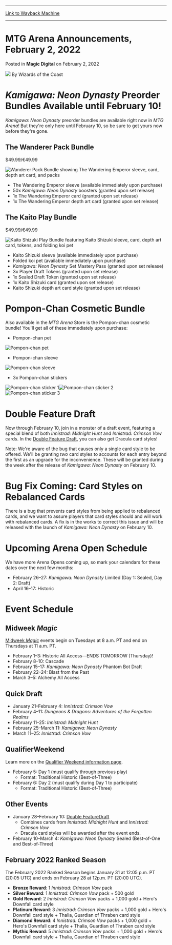 
---
[Link to Wayback Machine](https://web.archive.org/web/20220202193839/https://magic.wizards.com/en/articles/archive/magic-digital/mtg-arena-announcements-february-02-2022?utm_source=dlvr.it&utm_medium=twitter)

[_metadata_:author]:- "Wizards of the Coast"
[_metadata_:description]:- "Catch up with the latest info and events on MTG Arena."
[_metadata_:generator]:- "Drupal 7 (http://drupal.org)"
[_metadata_:node]:- "1570828"
[_metadata_:publish_date]:- "2022-02-02"
[_metadata_:source]:- "div-main-content"
[_metadata_:title]:- "MTG Arena Announcements, February 2, 2022"
[_metadata_:wayback_capture_timestamp]:- "2022-02-02 19:38:39"
[_metadata_:wayback_raw_url]:- "https://web.archive.org/web/20220202193839id_/https://magic.wizards.com/en/articles/archive/magic-digital/mtg-arena-announcements-february-02-2022?utm_source=dlvr.it&utm_medium=twitter"
[_metadata_:wayback_url]:- "https://magic.wizards.com/en/articles/archive/magic-digital/mtg-arena-announcements-february-02-2022?utm_source=dlvr.it&utm_medium=twitter"
---


MTG Arena Announcements, February 2, 2022
=========================================



 Posted in **Magic Digital**
 on February 2, 2022 






![](https://media.magic.wizards.com/styles/auth_small/public/images/person/wizards_author.jpg)
By Wizards of the Coast











*Kamigawa: Neon Dynasty* Preorder Bundles Available until February 10!
======================================================================


*Kamigawa: Neon Dynasty* preorder bundles are available right now in *MTG Arena*! But they're only here until February 10, so be sure to get yours now before they're gone.


The Wanderer Pack Bundle
------------------------


$49.99/€49.99


![Wanderer Pack Bundle showing The Wandering Emperor sleeve, card, depth art card, and packs](https://media.wizards.com/2022/images/daily/bundle_wanderer.png)


* The Wandering Emperor sleeve (available immediately upon purchase)
* 50x *Kamigawa: Neon Dynasty* boosters (granted upon set release)
* 1x The Wandering Emperor card (granted upon set release)
* 1x The Wandering Emperor depth art card (granted upon set release)

The Kaito Play Bundle
---------------------


$49.99/€49.99


![Kaito Shizuki Play Bundle featuring Kaito Shizuki sleeve, card, depth art card, tokens, and folding koi pet](https://media.wizards.com/2022/images/daily/bundle_kaito.png)


* Kaito Shizuki sleeve (available immediately upon purchase)
* Folded koi pet (available immediately upon purchase)
* *Kamigawa: Neon Dynasty* Set Mastery Pass (granted upon set release)
* 3x Player Draft Tokens (granted upon set release)
* 1x Sealed Draft Token (granted upon set release)
* 1x Kaito Shizuki card (granted upon set release)
* Kaito Shizuki depth art card style (granted upon set release)

Pompon-Chan Cosmetic Bundle
===========================


Also available in the *MTG Arena* Store is the Pompon-chan cosmetic bundle! You'll get all of these immediately upon purchase:


* Pompon-chan pet

![Pompon-chan pet](https://media.wizards.com/2022/images/daily/Pompon_238sdnUEWD.png)


* Pompon-chan sleeve

![Pompon-chan sleeve](https://media.wizards.com/2022/images/daily/wm5qmk4sqbgv.png)


* 3x Pompon-chan stickers

![Pompon-chan sticker 1](https://media.wizards.com/2022/images/daily/u6cvg8zmd79e.gif)![Pompon-chan sticker 2](https://media.wizards.com/2022/images/daily/y28tea22dgyv.gif)![Pompon-chan sticker 3](https://media.wizards.com/2022/images/daily/t2j3nehgjffr.gif)


Double Feature Draft
====================


Now through February 10, join in a monster of a draft event, featuring a special blend of both *Innistrad: Midnight Hunt* and *Innistrad: Crimson Vow* cards. In the [Double Feature Draft](http://magic.wizards.com/en/articles/archive/magic-digital/mtg-arena-double-feature-event-2022-01-19), you can also get Dracula card styles!


Note: We're aware of the bug that causes only a single card style to be offered. We'll be granting *two* card styles to accounts for each entry beyond the first as an upgrade for the inconvenience. These will be granted during the week after the release of *Kamigawa: Neon Dynasty* on February 10.


Bug Fix Coming: Card Styles on Rebalanced Cards
===============================================


There is a bug that prevents card styles from being applied to rebalanced cards, and we want to assure players that card styles should and will work with rebalanced cards. A fix is in the works to correct this issue and will be released with the launch of *Kamigawa: Neon Dynasty* on February 10.


Upcoming Arena Open Schedule
============================


We have more Arena Opens coming up, so mark your calendars for these dates over the next few months:


* February 26–27: *Kamigawa: Neon Dynasty* Limited (Day 1: Sealed, Day 2: Draft)
* April 16–17: Historic

Event Schedule
==============


Midweek *Magic*
---------------


[Midweek *Magic*](http://magic.wizards.com/en/articles/archive/news/midweek-magic) events begin on Tuesdays at 8 a.m. PT and end on Thursdays at 11 a.m. PT.


* February 1–3: Historic All Access—ENDS TOMORROW (Thursday)!
* February 8–10: Cascade
* February 15–17: *Kamigawa: Neon Dynasty* Phantom Bot Draft
* February 22–24: Blast from the Past
* March 3–5: Alchemy All Access

Quick Draft
-----------


* January 21–February 4: *Innistrad: Crimson Vow*
* February 4–11: *Dungeons & Dragons: Adventures of the Forgotten Realms*
* February 11–25: *Innistrad: Midnight Hunt*
* February 25–March 11: *Kamigawa: Neon Dynasty*
* March 11–25: *Innistrad: Crimson Vow*

QualifierWeekend
----------------


Learn more on the [Qualifier Weekend information page](https://magic.gg/events/qualifier-weekend).


* February 5: Day 1 (must qualify through previous play)
	+ Format: Traditional Historic (Best-of-Three)
* February 6: Day 2 (must qualify during Day 1 to participate)
	+ Format: Traditional Historic (Best-of-Three)

Other Events
------------


* January 28–February 10: [Double FeatureDraft](https://magic.wizards.com/en/articles/archive/magic-digital/mtg-arena-double-feature-event-2022-01-19)
	+ Combines cards from *Innistrad: Midnight Hunt* and *Innistrad: Crimson Vow*
	+ Dracula card styles will be awarded after the event ends.
* February 10–March 4: *Kamigawa: Neon Dynasty* Sealed (Best-of-One and Best-of-Three)

February 2022 Ranked Season
---------------------------


The February 2022 Ranked Season begins January 31 at 12:05 p.m. PT (20:05 UTC) and ends on February 28 at 12p.m. PT (20:00 UTC).


* **Bronze Reward**: 1 *Innistrad: Crimson Vow* pack
* **Silver Reward**: 1 *Innistrad: Crimson Vow* pack + 500 gold
* **Gold Reward**: 2 *Innistrad: Crimson Vow* packs + 1,000 gold + Hero's Downfall card style
* **Platinum Reward**: 3 *Innistrad: Crimson Vow* packs + 1,000 gold + Hero's Downfall card style + Thalia, Guardian of Thraben card style
* **Diamond Reward**: 4 *Innistrad: Crimson Vow* packs + 1,000 gold + Hero's Downfall card style + Thalia, Guardian of Thraben card style
* **Mythic Reward**: 5 *Innistrad: Crimson Vow* packs + 1,000 gold + Hero's Downfall card style + Thalia, Guardian of Thraben card style






